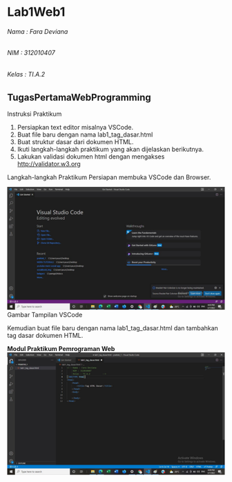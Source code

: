 # Lab1Web1
###### Nama : Fara Deviana
###### NIM : 312010407
###### Kelas : TI.A.2

## TugasPertamaWebProgramming

Instruksi Praktikum
1. Persiapkan text editor misalnya VSCode.
2. Buat file baru dengan nama lab1_tag_dasar.html
3. Buat struktur dasar dari dokumen HTML.
4. Ikuti langkah-langkah praktikum yang akan dijelaskan berikutnya.
5. Lakukan validasi dokumen html dengan mengakses http://validator.w3.org

Langkah-langkah Praktikum
Persiapan membuka VSCode dan Browser.

![](images/1.jpg)
Gambar Tampilan VSCode

Kemudian buat file baru dengan nama lab1_tag_dasar.html dan tambahkan tag dasar dokumen HTML.

**Modul Praktikum Pemrograman Web**
![](images/2.jpg)


